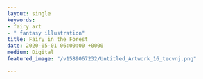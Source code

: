 ```yaml
---
layout: single
keywords:
- fairy art
- " fantasy illustration"
title: Fairy in the Forest
date: 2020-05-01 06:00:00 +0000
medium: Digital
featured_image: "/v1589067232/Untitled_Artwork_16_tecvnj.png"

---
```

